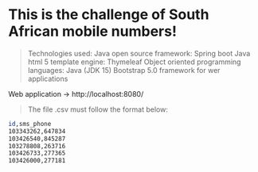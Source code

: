 # This is the challenge of South African mobile numbers!

> Technologies used:
> Java open source framework: Spring boot
> Java html 5 template engine: Thymeleaf
> Object oriented programming languages: Java (JDK 15)
> Bootstrap 5.0 framework for wer applications


Web application -> http://localhost:8080/


> The file .csv must follow the format below:
```sh
id,sms_phone
103343262,647834
103426540,845287
103278808,263716
103426733,277365
103426000,277181
```


